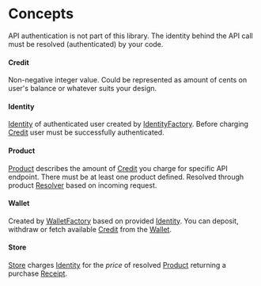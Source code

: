 # Concepts

API authentication is not part of this library. The identity behind the API call must be resolved (authenticated) by your code.

#### Credit

Non-negative integer value. Could be represented as amount of cents on user's balance or whatever suits your design.

#### Identity

[Identity](src/Identity/Identity.php) of authenticated user created by [IdentityFactory](src/Identity/IdentityFactory.php).
Before charging [Credit](src/Credit.php) user must be successfully authenticated.

#### Product

[Product](src/Product/Product.php) describes the amount of [Credit](src/Credit.php) you charge for specific API endpoint.
There must be at least one product defined. Resolved through product [Resolver](src/Product/Resolver.php) based on incoming request.

#### Wallet

Created by [WalletFactory](src/Wallet/WalletFactory.php) based on provided [Identity](src/Identity/Identity.php).
You can deposit, withdraw or fetch available [Credit](src/Credit.php) from the [Wallet](src/Wallet/Wallet.php).

#### Store

[Store](src/Store/Store.php) charges [Identity](src/Identity/Identity.php) for the _price_ of resolved [Product](src/Product/Product.php) returning a purchase [Receipt](src/Store/Receipt.php).
